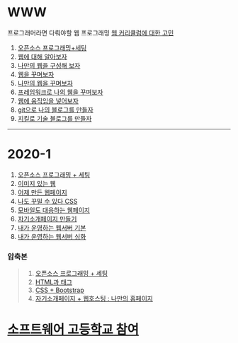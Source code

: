 # WWW
프로그래머라면 다뤄야할 웹 프로그래밍
[웹 커리큘럼에 대한 고민](curriculum.md)
1. [오픈소스 프로그래밍+세팅](documents/1.opensource+settings.md)
2. [웹에 대해 알아보자](documents/2.webWithImg.md)
3. [나만의 웹을 구성해 보자](documents/3.yesterdayWeb.md)
4. [웹을 꾸며보자](./2020_2/CSS_1.md)
5. [나만의 웹을 꾸며보자](./2020_2/CSS_2.md)
6. [프레임워크로 나의 웹을 꾸며보자](./2020_2/bootstrap.md)
7. [웹에 움직임을 넣어보자]()
8. [git으로 나의 블로그를 만들자]()
9. [지킬로 기술 블로그를 만들자](./2020_2/Jekyll.md)
***
# 2020-1
1. [오픈소스 프로그래밍 + 세팅](documents/1.opensource+settings.md)
2. [이미지 있는 웹](documents/2.webWithImg.md)
3. [어제 만든 웹페이지](documents/3.yesterdayWeb.md)
4. [나도 꾸밀 수 있다 CSS](documents/4.css.md)
5. [모바일도 대응하는 웹페이지](documents/5.responsiveWeb.md)
6. [자기소개페이지 만들기](documents/6.introductionWeb.md)
7. [내가 운영하는 웹서버 기본](documents/7.myWebServer1.md)
8. [내가 운영하는 웹서버 심화](documents/8.myWebServer2.md)
### 압축본
>1. [오픈소스 프로그래밍 + 세팅](documents/1.opensource+settings.md)
>2. [HTML과 태그](documents/2.web_tag.md)
>3. [CSS + Bootstrap](documents/4.css_bootstrap.md)
>4. [자기소개페이지 + 웹호스팅 : 나만의 홈페이지](documents/6.introductionWeb.md)
# [소프트웨어 고등학교 참여](SoftwareHighSchool/SoftwareHighschool.md)

